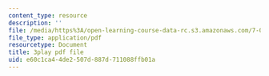 ```yaml
---
content_type: resource
description: ''
file: /media/https%3A/open-learning-course-data-rc.s3.amazonaws.com/7-01sc-fundamentals-of-biology-fall-2011/e60c1ca44de2507d887d711088ffb01a_tMr9XH64rtM.pdf
file_type: application/pdf
resourcetype: Document
title: 3play pdf file
uid: e60c1ca4-4de2-507d-887d-711088ffb01a
---
```

